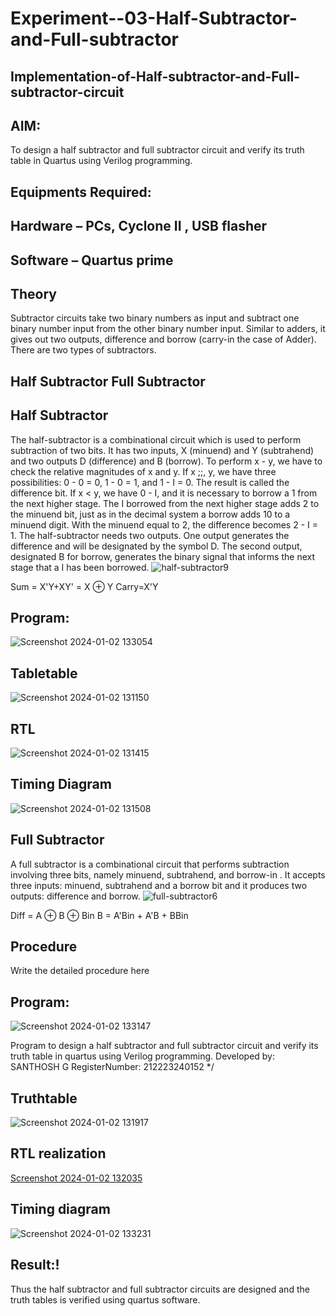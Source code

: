 # Experiment--03-Half-Subtractor-and-Full-subtractor
## Implementation-of-Half-subtractor-and-Full-subtractor-circuit
## AIM:
To design a half subtractor and full subtractor circuit and verify its truth table in Quartus using Verilog programming.

## Equipments Required:
## Hardware – PCs, Cyclone II , USB flasher
## Software – Quartus prime
## Theory
Subtractor circuits take two binary numbers as input and subtract one binary number input from the other binary number input. Similar to adders, it gives out two outputs, difference and borrow (carry-in the case of Adder). There are two types of subtractors.

## Half Subtractor Full Subtractor
## Half Subtractor
The half-subtractor is a combinational circuit which is used to perform subtraction of two bits. It has two inputs, X (minuend) and Y (subtrahend) and two outputs D (difference) and B (borrow). To perform x - y, we have to check the relative magnitudes of x and y. If x ;;, y, we have three possibilities: 0 - 0 = 0, 1 - 0 = 1, and 1 - I = 0. The result is called the difference bit. If x < y, we have 0 - I, and it is necessary to borrow a 1 from the next higher stage. The I borrowed from the next higher stage adds 2 to the minuend bit, just as in the decimal system a borrow adds 10 to a minuend digit. With the minuend equal to 2, the difference becomes 2 - I = 1. The half-subtractor needs two outputs. One output generates the difference and will be designated by the symbol D. The second output, designated B for borrow, generates the binary signal that informs the next stage that a I has been borrowed.
![half-subtractor9](https://user-images.githubusercontent.com/36288975/166112538-58c3bc7c-ee5d-4e6a-ac8d-8e8328efe27a.png)


Sum = X'Y+XY' = X ⊕ Y
Carry=X'Y
## Program:
![Screenshot 2024-01-02 133054](https://github.com/GSanthosh007/Experiment--03-Half-Subtractor-and-Full-subtractor/assets/147527586/8467ea7f-c38f-4d2e-b51e-6a4c733b33c9)



## Tabletable
![Screenshot 2024-01-02 131150](https://github.com/GSanthosh007/Experiment--03-Half-Subtractor-and-Full-subtractor/assets/147527586/79a00328-e46f-4a6f-9fbe-c4f8e3a99766)
## RTL
![Screenshot 2024-01-02 131415](https://github.com/GSanthosh007/Experiment--03-Half-Subtractor-and-Full-subtractor/assets/147527586/48a35016-fde6-46a0-8044-6ba96593fc6a)
## Timing Diagram
![Screenshot 2024-01-02 131508](https://github.com/GSanthosh007/Experiment--03-Half-Subtractor-and-Full-subtractor/assets/147527586/5f9ecd22-de90-4660-b1e5-c753a425cef4)


## Full Subtractor
A full subtractor is a combinational circuit that performs subtraction involving three bits, namely minuend, subtrahend, and borrow-in . It accepts three inputs: minuend, subtrahend and a borrow bit and it produces two outputs: difference and borrow. 
![full-subtractor6](https://user-images.githubusercontent.com/36288975/166112541-24c68359-3de8-4674-ae22-8272ffc385ed.png)


Diff = A ⊕ B ⊕ Bin B = A'Bin + A'B + BBin

## Procedure
Write the detailed procedure here 
## Program:
![Screenshot 2024-01-02 133147](https://github.com/GSanthosh007/Experiment--03-Half-Subtractor-and-Full-subtractor/assets/147527586/9bd60a05-6300-44b9-a8d8-7c9a15d10e77)

Program to design a half subtractor and full subtractor circuit and verify its truth table in quartus using Verilog programming.
Developed by: SANTHOSH G
RegisterNumber:  212223240152
*/
## Truthtable
![Screenshot 2024-01-02 131917](https://github.com/GSanthosh007/Experiment--03-Half-Subtractor-and-Full-subtractor/assets/147527586/68a34d85-f1e5-4f0d-965f-517f089ec3a6)




##  RTL realization
[Screenshot 2024-01-02 132035](https://github.com/GSanthosh007/Experiment--03-Half-Subtractor-and-Full-subtractor/assets/147527586/215df764-a912-43fe-b4b5-23d1bb7ccde2)


## Timing diagram 
![Screenshot 2024-01-02 133231](https://github.com/GSanthosh007/Experiment--03-Half-Subtractor-and-Full-subtractor/assets/147527586/d0783e50-4543-4529-bd24-84c6692458c4)

## Result:!
Thus the half subtractor and full subtractor circuits are designed and the truth tables is verified using quartus software.

